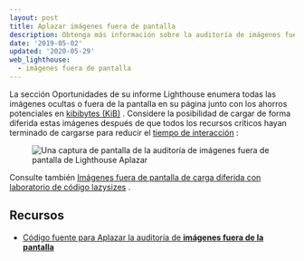 ```yaml
---
layout: post
title: Aplazar imágenes fuera de pantalla
description: Obtenga más información sobre la auditoría de imágenes fuera de la pantalla.
date: '2019-05-02'
updated: '2020-05-29'
web_lighthouse:
  - imágenes fuera de pantalla
---
```


La sección Oportunidades de su informe Lighthouse enumera todas las imágenes ocultas o fuera de la pantalla en su página junto con los ahorros potenciales en [kibibytes (KiB)](https://en.wikipedia.org/wiki/Kibibyte) . Considere la posibilidad de cargar de forma diferida estas imágenes después de que todos los recursos críticos hayan terminado de cargarse para reducir el [tiempo de interacción](/interactive) :

<figure class="w-figure"><img class="w-screenshot" src="offscreen-images.png" alt="Una captura de pantalla de la auditoría de imágenes fuera de pantalla de Lighthouse Aplazar"></figure>

Consulte también [Imágenes fuera de pantalla de carga diferida con laboratorio de código lazysizes](/codelab-use-lazysizes-to-lazyload-images) .

## Recursos

- [Código fuente para Aplazar la auditoría de **imágenes fuera de la pantalla**](https://github.com/GoogleChrome/lighthouse/blob/master/lighthouse-core/audits/byte-efficiency/offscreen-images.js)
